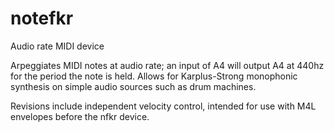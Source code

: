 # notefkr
Audio rate MIDI device

Arpeggiates MIDI notes at audio rate; an input of A4 will output A4 at 440hz for the period the note is held. Allows for Karplus-Strong monophonic synthesis on simple audio sources such as drum machines.

Revisions include independent velocity control, intended for use with M4L envelopes before the nfkr device. 
